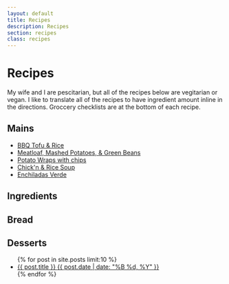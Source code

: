 ```yaml
---
layout: default
title: Recipes
description: Recipes
section: recipes
class: recipes
---
```


<div class="article" markdown="1">

# Recipes
My wife and I are pescitarian, but all of the recipes below are vegitarian or vegan. I like to translate all of the recipes to have ingredient amount inline in the directions. Groccery checklists are at the bottom of each recipe.

## Mains
* [BBQ Tofu & Rice](./bbq-tofu-rice)
* [Meatloaf, Mashed Potatoes, & Green Beans](./meatloaf)
* [Potato Wraps with chips](./potato-wraps)
* [Chick'n & Rice Soup](./chickn-and-rice-soup)
* [Enchiladas Verde](./enchiladas-verde)

## Ingredients
## Bread
## Desserts

<ul class="post-list">
{% for post in site.posts limit:10 %}
  <li><article><a href="{{ site.url }}{{ post.url }}">{{ post.title }} <span class="entry-date"><time datetime="{{ post.date | date_to_xmlschema }}">{{ post.date | date: "%B %d, %Y" }}</time></span></a></article></li>
{% endfor %}
</ul>

</div>
